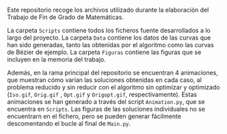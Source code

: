  
Este repositorio recoge los archivos utilizado durante la elaboración del Trabajo de Fin de Grado de Matemáticas. 

La carpeta `Scripts` contiene todos los ficheros fuente desarrollados a lo largo del proyecto. La carpeta `Data` contiene los datos de las curvas que han sido generadas, tanto las obtenidas por el algoritmo como las curvas de Bézier de ejemplo. La carpeta `Figuras` contiene las figuras que se incluyen en la memoria del trabajo. 


Además, en la rama principal del repositorio se encuentran 4 animaciones, que muestran cómo varían las soluciones obtenidas en cada caso, al problema reducido y sin reducir con el algoritmo sin optimizar y optimizado (`Iso.gif`, `Orig.gif` , `Opt.gif` y `Origopt.gif`, respectivamente). Estas animaciones se han generado a través del script `Animation.py`, que se encuentra en `Scripts`.  Las figuras de las soluciones individuales no se encuentrarn en el fichero, pero se pueden generar fácilmente descomentando el bucle al final de `Main.py`. 
